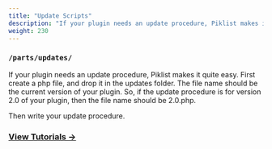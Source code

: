 ```yaml
---
title: "Update Scripts"
description: "If your plugin needs an update procedure, Piklist makes it quite easy. First create a php file, and drop it in the updates folder. The file name should be the current version of your plugin. So, if the update procedure is for version 2.0 of your plugin, then the file name should be 2.0.php."
weight: 230
---
```


### `/parts/updates/`

If your plugin needs an update procedure, Piklist makes it quite easy. First create a php file, and drop it in the updates folder. The file name should be the current version of your plugin. So, if the update procedure is for version 2.0 of your plugin, then the file name should be 2.0.php.

Then write your update procedure.

### [View Tutorials &rightarrow;](/tutorials/updates/)

